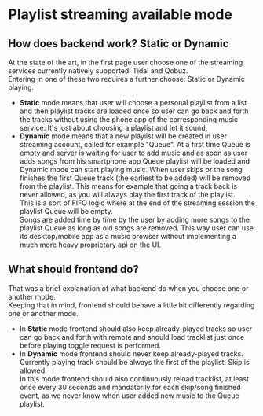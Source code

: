 # Playlist streaming available mode

## How does backend work? Static or Dynamic
At the state of the art, in the first page user choose one of the streaming services currently natively supported: Tidal and Qobuz. <br>
Entering in one of these two requires a further choose: Static or Dynamic playing. <br>

* **Static** mode means that user will choose a personal playlist from a list and then playlist tracks are loaded once so user can go back and forth the tracks without using the phone app of the corresponding music service. It's just about choosing a playlist and let it sound.
* **Dynamic** mode means that a new playlist will be created in user streaming account, called for example "Queue". At a first time Queue is empty and server is waiting for user to add music and as soon as user adds songs from his smartphone app Queue playlist will be loaded and Dynamic mode can start playing music. When user skips or the song finishes the first Queue track (the earliest to be added) will be removed from the playlist. This means for example that going a track back is never allowed, as you will always play the first track of the playlist. <br>
This is a sort of FIFO logic where at the end of the streaming session the playlist Queue will be empty.<br>
Songs are added time by time by the user by adding more songs to the playlist Queue as long as old songs are removed. This way user can use its desktop/mobile app as a music browser without implementing a much more heavy proprietary api on the UI.

## What should frontend do?
That was a brief explanation of what backend do when you choose one or another mode.<br>
Keeping that in mind, frontend should behave a little bit differently regarding one or another mode.
* In **Static** mode frontend should also keep already-played tracks so user can go back and forth with remote and should load tracklist just once before playing toggle request is performed.
* In **Dynamic** mode frontend should never keep already-played tracks. Currently playing track should be always the first of the playlist. Skip is allowed. <br>
In this mode frontend should also continuously reload tracklist, at least once every 30 seconds and mandatorily for each skip/song finished event, as we never know when user added new music to the Queue playlist.
